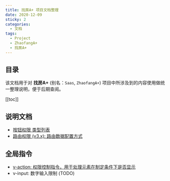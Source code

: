 ```yaml
---
title: 找房A+ 项目文档整理
date: 2020-12-09
sticky: 2
categories:
  - 文档
tags:
  - Project
  - ZhaofangA+
  - 找房A+
---
```


## 目录

该文档用于对 **找房A+** (别名：`Saas`, `ZhaofangA+`) 项目中所涉及到的内容使用做统一整理说明，便于后期查阅。

[[toc]]

## 说明文档

- [按钮权限 类型列表](./button-type.md)
- [路由权限 (v3.x): 路由数据配置方式](./routes/config-v3.x.md)

## 全局指令

- [v-action: 权限控制指令，用于处理元素在制定条件下是否显示](./directives/action.md)
- v-input: 数字输入限制 (TODO)

